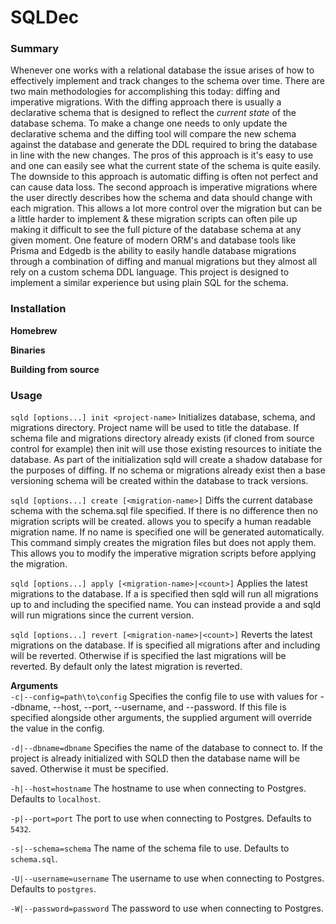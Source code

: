 # SQLDec

### Summary
Whenever one works with a relational database the issue arises of how to effectively implement and track changes to the schema over time. There are two main methodologies for accomplishing this today: diffing and imperative migrations. With the diffing approach there is usually a declarative schema that is designed to reflect the _current state_ of the database schema. To make a change one needs to only update the declarative schema and the diffing tool will compare the new schema against the database and generate the DDL required to bring the database in line with the new changes. The pros of this approach is it's easy to use and one can easily see what the current state of the schema is quite easily. The downside to this approach is automatic diffing is often not perfect and can cause data loss.
The second approach is imperative migrations where the user directly describes how the schema and data should change with each migration. This allows a lot more control over the migration but can be a little harder to implement & these migration scripts can often pile up making it difficult to see the full picture of the database schema at any given moment.
One feature of modern ORM's and database tools like Prisma and Edgedb is the ability to easily handle database migrations through a combination of diffing and manual migrations but they almost all rely on a custom schema DDL language. This project is designed to implement a similar experience but using plain SQL for the schema. 

### Installation
__Homebrew__

__Binaries__

__Building from source__

### Usage

`sqld [options...] init <project-name>`
Initializes database, schema, and migrations directory. Project name will be used to title the database. If schema file and migrations directory already exists (if cloned from source control for example) then init will use those existing resources to initiate the database. As part of the initialization sqld will create a shadow database for the purposes of diffing. If no schema or migrations already exist then a base versioning schema will be created within the database to track versions.

`sqld [options...] create [<migration-name>]`
Diffs the current database schema with the schema.sql file specified. If there is no difference then no migration scripts will be created. <migration-name> allows you to specify a human readable migration name. If no name is specified one will be generated automatically.
 This command simply creates the migration files but does not apply them. This allows you to modify the imperative migration scripts before applying the migration.

`sqld [options...] apply [<migration-name>|<count>]`
Applies the latest migrations to the database. If a <migration-name> is specified then sqld will run all migrations up to and including the specified name. You can instead provide a <count> and sqld will run <count> migrations since the current version.

`sqld [options...] revert [<migration-name>|<count>]`
Reverts the latest migrations on the database. If <migration-name> is specified all migrations after and including <migration-name> will be reverted. Otherwise if <count> is specified the last <count> migrations will be reverted. By default only the latest migration is reverted.    

__Arguments__    
`-c|--config=path\to\config` Specifies the config file to use with values for --dbname, --host, --port, --username, and --password. If this file is specified alongside other arguments, the supplied argument will override the value in the config.

`-d|--dbname=dbname` Specifies the name of the database to connect to. If the project is already initialized with SQLD then the database name will be saved. Otherwise it must be specified.

`-h|--host=hostname` The hostname to use when connecting to Postgres. Defaults to `localhost`.

`-p|--port=port` The port to use when connecting to Postgres. Defaults to `5432`.

`-s|--schema=schema` The name of the schema file to use. Defaults to `schema.sql`.

`-U|--username=username` The username to use when connecting to Postgres. Defaults to `postgres`.

`-W|--password=password` The password to use when connecting to Postgres.

